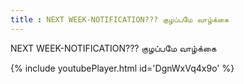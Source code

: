 ```yaml
---
title : NEXT WEEK-NOTIFICATION??? குழப்பமே வாழ்க்கை
---
```


NEXT WEEK-NOTIFICATION??? குழப்பமே வாழ்க்கை



{% include youtubePlayer.html id='DgnWxVq4x9o' %}
